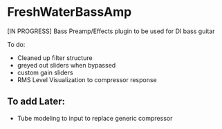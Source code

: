 # FreshWaterBassAmp
[IN PROGRESS] Bass Preamp/Effects plugin to be used for DI bass guitar


To do:
- Cleaned up filter structure
- greyed out sliders when bypassed
- custom gain sliders
- RMS Level Visualization to compressor response

To add Later:
- 
- Tube modeling to input to replace generic compressor
